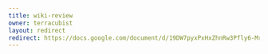 ```yaml
---
title: wiki-review
owner: terracubist
layout: redirect
redirect: https://docs.google.com/document/d/19DW7pyxPxHxZhnRw3Pfly6-MrZE4LHNGls-s1GpTxfU/edit?usp=sharing
---
```

